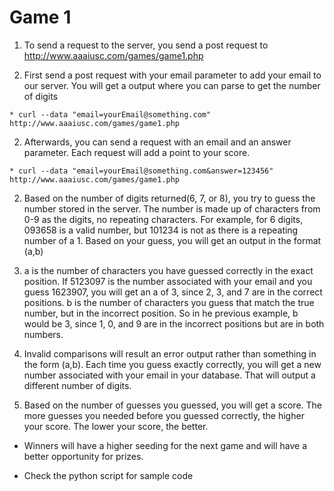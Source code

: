# Game 1

1. To send a request to the server, you send a post request to http://www.aaaiusc.com/games/game1.php

  1. First send a post request with your email parameter to add your email to our server. You will get a output where you can parse to get the number of digits

    * curl --data "email=yourEmail@something.com" http://www.aaaiusc.com/games/game1.php

  2. Afterwards, you can send a request with an email and an answer parameter. Each request will add a point to your score.

    * curl --data "email=yourEmail@something.com&answer=123456" http://www.aaaiusc.com/games/game1.php

2. Based on the number of digits returned(6, 7, or 8), you try to guess the number stored in the server. The number is made up of characters from 0-9 as the digits, no repeating characters. For example, for 6 digits, 093658 is a valid number, but 101234 is not as there is a repeating number of a 1. Based on your guess, you will get an output in the format (a,b)

  1. a is the number of characters you have guessed correctly in the exact position. If 5123097 is the number associated with your email and you guess 1623907, you will get an a of 3, since 2, 3, and 7 are in the correct positions. b is the number of characters you guess that match the true number, but in the incorrect position. So in he previous example, b would be 3, since 1, 0, and 9 are in the incorrect positions but are in both numbers.

  2. Invalid comparisons will result an error output rather than something in the form (a,b). Each time you guess exactly correctly, you will get a new number associated with your email in your database. That will output a different number of digits.

3. Based on the number of guesses you guessed, you will get a score. The more guesses you needed before you guessed correctly, the higher your score. The lower your score, the better.

  * Winners will have a higher seeding for the next game and will have a better opportunity for prizes.

  * Check the python script for sample code
